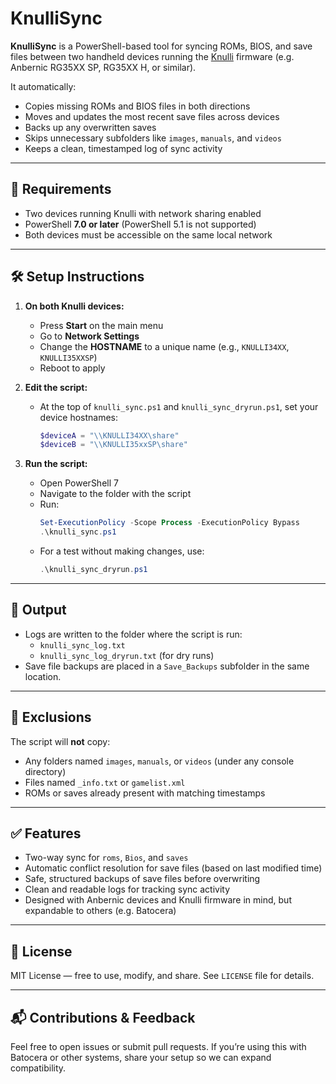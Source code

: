 # KnulliSync

**KnulliSync** is a PowerShell-based tool for syncing ROMs, BIOS, and save files between two handheld devices running the [Knulli](https://github.com/knulliwulf/knulli) firmware (e.g. Anbernic RG35XX SP, RG35XX H, or similar).

It automatically:
- Copies missing ROMs and BIOS files in both directions
- Moves and updates the most recent save files across devices
- Backs up any overwritten saves
- Skips unnecessary subfolders like `images`, `manuals`, and `videos`
- Keeps a clean, timestamped log of sync activity

---

## 🔧 Requirements

- Two devices running Knulli with network sharing enabled
- PowerShell **7.0 or later** (PowerShell 5.1 is not supported)
- Both devices must be accessible on the same local network

---

## 🛠 Setup Instructions

1. **On both Knulli devices:**
   - Press **Start** on the main menu
   - Go to **Network Settings**
   - Change the **HOSTNAME** to a unique name (e.g., `KNULLI34XX`, `KNULLI35XXSP`)
   - Reboot to apply

2. **Edit the script:**
   - At the top of `knulli_sync.ps1` and `knulli_sync_dryrun.ps1`, set your device hostnames:
     ```powershell
     $deviceA = "\\KNULLI34XX\share"
     $deviceB = "\\KNULLI35xxSP\share"
     ```

3. **Run the script:**
   - Open PowerShell 7
   - Navigate to the folder with the script
   - Run:
     ```powershell
     Set-ExecutionPolicy -Scope Process -ExecutionPolicy Bypass
     .\knulli_sync.ps1
     ```
   - For a test without making changes, use:
     ```powershell
     .\knulli_sync_dryrun.ps1
     ```

---

## 📂 Output

- Logs are written to the folder where the script is run:
  - `knulli_sync_log.txt`
  - `knulli_sync_log_dryrun.txt` (for dry runs)
- Save file backups are placed in a `Save_Backups` subfolder in the same location.

---

## 🚫 Exclusions

The script will **not** copy:
- Any folders named `images`, `manuals`, or `videos` (under any console directory)
- Files named `_info.txt` or `gamelist.xml`
- ROMs or saves already present with matching timestamps

---

## ✅ Features

- Two-way sync for `roms`, `Bios`, and `saves`
- Automatic conflict resolution for save files (based on last modified time)
- Safe, structured backups of save files before overwriting
- Clean and readable logs for tracking sync activity
- Designed with Anbernic devices and Knulli firmware in mind, but expandable to others (e.g. Batocera)

---

## 🔐 License

MIT License — free to use, modify, and share. See `LICENSE` file for details.

---

## 📬 Contributions & Feedback

Feel free to open issues or submit pull requests. If you’re using this with Batocera or other systems, share your setup so we can expand compatibility.
